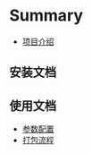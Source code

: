 # Summary

* [项目介绍](README.md)

## 安装文档

## 使用文档

* [参数配置](shi-yong-wen-dang/can-shu-pei-zhi.md)
* [打包流程](shi-yong-wen-dang/da-bao-cao-zuo.md)

